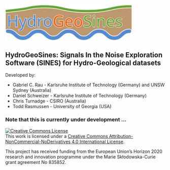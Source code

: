<img src="https://github.com/HydroGeoSines/HydroGeoSines/blob/master/logo/HGS_v0.svg" width="400" />

## HydroGeoSines: Signals In the Noise Exploration Software (SINES) for Hydro-Geological datasets

Developed by:
* Gabriel C. Rau - Karlsruhe Institute of Technology (Germany) and UNSW Sydney (Australia)
* Daniel Schweizer - Karlsruhe Institute of Technology (Germany)
* Chris Turnadge - CSIRO (Australia)
* Todd Rasmussen - University of Georgia (USA)

### Note that this is currently under development ...

<a rel="license" href="http://creativecommons.org/licenses/by-nc-nd/4.0/"><img alt="Creative Commons License" style="border-width:0" src="https://i.creativecommons.org/l/by-nc-nd/4.0/88x31.png" /></a><br />This work is licensed under a <a rel="license" href="http://creativecommons.org/licenses/by-nc-nd/4.0/">Creative Commons Attribution-NonCommercial-NoDerivatives 4.0 International License</a>.

This project has received funding from the European Union’s Horizon 2020 research and innovation programme under the Marie Skłodowska-Curie grant agreement No 835852.

